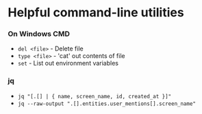 # Helpful command-line utilities
### On Windows CMD
- `del <file>` - Delete file
- `type <file>` - 'cat' out contents of file
- `set` - List out environment variables

### jq
- `jq "[.[] | { name, screen_name, id, created_at }]"`
- `jq --raw-output ".[].entities.user_mentions[].screen_name"`